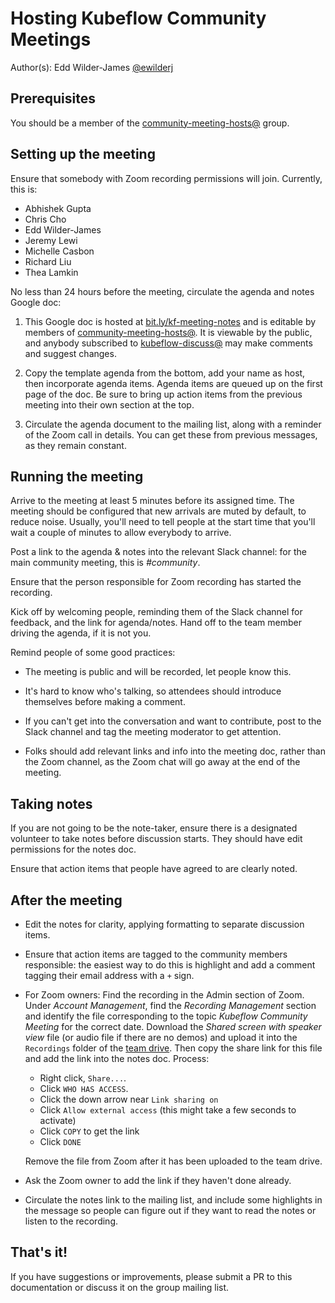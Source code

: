 # Hosting Kubeflow Community Meetings

Author(s): Edd Wilder-James [@ewilderj](http://github.com/ewilderj)

## Prerequisites

You should be a member of the [community-meeting-hosts@](https://groups.google.com/a/kubeflow.org/forum/#!forum/community-meeting-hosts) group. 

## Setting up the meeting

Ensure that somebody with Zoom recording permissions will join. Currently,
this is:

* Abhishek Gupta
* Chris Cho
* Edd Wilder-James
* Jeremy Lewi
* Michelle Casbon
* Richard Liu
* Thea Lamkin

No less than 24 hours before the meeting, circulate the agenda and notes Google
doc:

1. This Google doc is hosted at
   [bit.ly/kf-meeting-notes](http://bit.ly/kf-meeting-notes) and is editable by
   members of
   [community-meeting-hosts@](https://groups.google.com/a/kubeflow.org/forum/#!forum/community-meeting-hosts).
   It is viewable by the public, and anybody subscribed to
   [kubeflow-discuss@](https://groups.google.com/forum/#!forum/kubeflow-discuss)
   may make comments and suggest changes.
   
2. Copy the template agenda from the bottom, add your name as host, then
   incorporate agenda items. Agenda items are queued up on the first page of the
   doc. Be sure to bring up action items from the previous meeting into their
   own section at the top.
   
3. Circulate the agenda document to the mailing list, along with a reminder of
   the Zoom call in details. You can get these from previous messages, as they
   remain constant.

## Running the meeting

Arrive to the meeting at least 5 minutes before its assigned time. The meeting
should be configured that new arrivals are muted by default, to reduce noise.
Usually, you'll need to tell people at the start time that you'll wait a couple
of minutes to allow everybody to arrive.

Post a link to the agenda & notes into the relevant Slack channel: for the main
community meeting, this is *#community*.

Ensure that the person responsible for Zoom recording has started the recording.

Kick off by welcoming people, reminding them of the Slack channel for feedback,
and the link for agenda/notes. Hand off to the team member driving the agenda,
if it is not you.

Remind people of some good practices:

* The meeting is public and will be recorded, let people know this.

* It's hard to know who's talking, so attendees should introduce themselves
  before making a comment.
  
* If you can't get into the conversation and want to contribute, post to the
  Slack channel and tag the meeting moderator to get attention.

* Folks should add relevant links and info into the meeting doc, rather than the
  Zoom channel, as the Zoom chat will go away at the end of the meeting.

## Taking notes

If you are not going to be the note-taker, ensure there is a designated
volunteer to take notes before discussion starts. They should have edit
permissions for the notes doc.

Ensure that action items that people have agreed to are clearly noted.

## After the meeting

* Edit the notes for clarity, applying formatting to separate discussion items.

* Ensure that action items are tagged to the community members responsible: the
  easiest way to do this is highlight and add a comment tagging their email
  address with a `+` sign.
  
* For Zoom owners: Find the recording in the Admin section of Zoom. Under
  _Account Management_, find the _Recording Management_ section and identify the
  file corresponding to the topic _Kubeflow Community Meeting_ for the correct
  date. Download the _Shared screen with speaker view_ file (or audio file if there
  are no demos) and upload it into the `Recordings` folder of the [team
  drive](https://drive.google.com/drive/u/2/folders/150C-v6Hb8gtPZMucyd_65ozyCiY50zFD).
  Then copy the share link for this file and add the link into the notes doc. Process:
  
  - Right click, `Share...`. 
  - Click `WHO HAS ACCESS`. 
  - Click the down arrow near `Link sharing on`
  - Click `Allow external access` (this might take a few seconds to activate)
  - Click `COPY` to get the link
  - Click `DONE`

  Remove the file from Zoom after it has been uploaded to the team drive.
   
* Ask the Zoom owner to add the link if they haven't done already.
  
* Circulate the notes link to the mailing list, and include some highlights in
  the message so people can figure out if they want to read the notes or listen
  to the recording.
  
## That's it!

If you have suggestions or improvements, please submit a PR to this
documentation or discuss it on the group mailing list.

